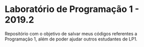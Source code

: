 # Laboratório de Programação 1 - 2019.2
Repositório com o objetivo de salvar meus códigos referentes a Programação 1, além de poder ajudar outros estudantes de LP1.
